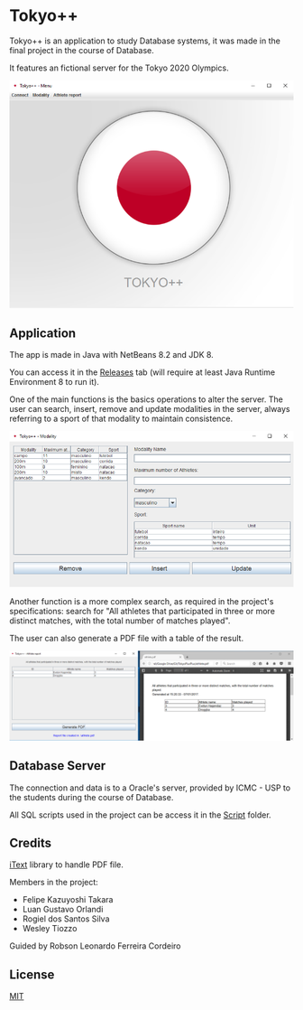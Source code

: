 # Tokyo++

Tokyo++ is an application to study Database systems, it was made in the final project in the course of Database.

It features an fictional server for the Tokyo 2020 Olympics.

![Screenshot 1](img/menu.png)

## Application

The app is made in Java with NetBeans 8.2 and JDK 8.

You can access it in the  [Releases](https://github.com/luanorlandi/TokyoPlusPlus/releases) tab (will require at least Java Runtime Environment 8 to run it).

One of the main functions is the basics operations to alter the server. The user can search, insert, remove and update modalities in the server, always referring to a sport of that modality to maintain consistence.

![Screenshot 2](img/modality.png)

Another function is a more complex search, as required in the project's specifications: search for "All athletes that participated in three or more distinct matches, with the total number of matches played".

The user can also generate a PDF file with a table of the result.

![Screenshot 2](img/pdfReport.png)

## Database Server

The connection and data is to a Oracle's server, provided by ICMC - USP to the students during the course of Database.

All SQL scripts used in the project can be access it in the [Script](script) folder.

## Credits

[iText](http://itextpdf.com/) library to handle PDF file.

Members in the project:
- Felipe Kazuyoshi Takara
- Luan Gustavo Orlandi
- Rogiel dos Santos Silva
- Wesley Tiozzo

Guided by Robson Leonardo Ferreira Cordeiro

## License

[MIT](LICENSE)